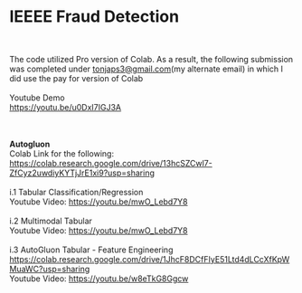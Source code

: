 # IEEEE Fraud Detection <br>
<br>

The code utilized Pro version of Colab. As a result, the following submission was completed under tonjaps3@gmail.com(my alternate email) in which I did use the pay for version of Colab  <br>
<br>
Youtube Demo <br>
https://youtu.be/u0DxI7IGJ3A  <br><br><br>

**Autogluon** <br>
Colab Link for the following: https://colab.research.google.com/drive/13hcSZCwl7-ZfCyz2uwdiyKYTjJrE1xi9?usp=sharing <br> <br>
i.1 Tabular Classification/Regression    <br>
Youtube Video: https://youtu.be/mwO_Lebd7Y8 <br>
<br>
i.2 Multimodal Tabular  <br>
Youtube Video: https://youtu.be/mwO_Lebd7Y8 <br>
<br>
i.3 AutoGluon Tabular - Feature Engineering https://colab.research.google.com/drive/1JhcF8DCfFIyE51Ltd4dLCcXfKpWMuaWC?usp=sharing <br>
Youtube Video: https://youtu.be/w8eTkG8Ggcw <br>
<br>
